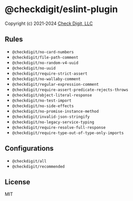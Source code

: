 # @checkdigit/eslint-plugin

Copyright (c) 2021-2024 [Check Digit, LLC](https://checkdigit.com)

## Rules

- `@checkdigit/no-card-numbers`
- `@checkdigit/file-path-comment`
- `@checkdigit/no-random-v4-uuid`
- `@checkdigit/no-uuid`
- `@checkdigit/require-strict-assert`
- `@checkdigit/no-wallaby-comment`
- `@checkdigit/regular-expression-comment`
- `@checkdigit/require-assert-predicate-rejects-throws`
- `@checkdigit/object-literal-response`
- `@checkdigit/no-test-import`
- `@checkdigit/no-side-effects`
- `@checkdigit/no-promise-instance-method`
- `@checkdigit/invalid-json-stringify`
- `@checkdigit/no-legacy-service-typing`
- `@checkdigit/require-resolve-full-response`
- `@checkdigit/require-type-out-of-type-only-imports`

## Configurations

- `@checkdigit/all`
- `@checkdigit/recommended`

## License

MIT
